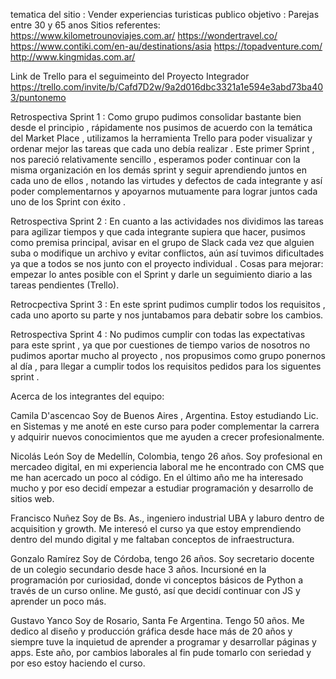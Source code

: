 tematica del sitio : Vender experiencias turisticas 
publico objetivo : Parejas entre 30 y 65 anos
Sitios referentes: https://www.kilometrounoviajes.com.ar/
                   https://wondertravel.co/
                   https://www.contiki.com/en-au/destinations/asia
                   https://topadventure.com/
                   http://www.kingmidas.com.ar/
                   
Link de Trello para el seguimeinto del Proyecto Integrador
https://trello.com/invite/b/Cafd7D2w/9a2d016dbc3321a1e594e3abd73ba403/puntonemo

Retrospectiva Sprint 1 : Como grupo pudimos consolidar bastante bien desde el principio , rápidamente nos pusimos de acuerdo con la temática del Market Place , utilizamos la herramienta Trello para poder visualizar y ordenar mejor las tareas que cada uno debía realizar . Este primer Sprint , nos pareció relativamente sencillo , esperamos poder continuar con la misma organización en los demás sprint y seguir aprendiendo juntos en cada uno de ellos , notando las virtudes y defectos de cada integrante y así poder complementarnos y apoyarnos mutuamente para lograr juntos cada uno de los Sprint con éxito . 

Retrospectiva Sprint 2 : En cuanto a las actividades nos dividimos las tareas para agilizar tiempos y que cada integrante supiera que hacer, pusimos como premisa principal, avisar en el grupo de Slack cada vez que alguien suba o modifique un archivo y evitar conflictos, aún así tuvimos dificultades ya que a todos se nos junto con el proyecto individual . Cosas para mejorar: empezar lo antes posible con el Sprint y darle un seguimiento diario a las tareas pendientes (Trello). 

Retrocpectiva Sprint 3 : En este sprint pudimos cumplir todos los requisitos , cada uno aporto su parte y nos juntabamos para debatir sobre los cambios. 

Retrospectiva Sprint 4 : No pudimos cumplir con todas las expectativas para este sprint , ya que por cuestiones de tiempo varios de nosotros no pudimos aportar mucho al proyecto , nos propusimos como grupo ponernos al día ,  para llegar a cumplir todos los requisitos pedidos para los siguentes sprint . 


Acerca de los integrantes del equipo:

Camila D'ascencao
Soy de Buenos Aires , Argentina. Estoy estudiando Lic. en Sistemas y me anoté en este curso para poder complementar la carrera y adquirir nuevos conocimientos que me ayuden a crecer profesionalmente.

Nicolás León
Soy de Medellín, Colombia, tengo 26 años.
Soy profesional en mercadeo digital, en mi experiencia laboral me he encontrado con CMS que me han acercado un poco al código. En el último año me ha interesado mucho y por eso decidí empezar a estudiar programación y desarrollo de sitios web.

Francisco Nuñez
Soy de Bs. As., ingeniero industrial UBA y laburo dentro de acquisition y growth. Me interesó el curso ya que estoy emprendiendo dentro del mundo digital y me faltaban conceptos de infraestructura.

Gonzalo Ramírez
Soy de Córdoba, tengo 26 años. Soy secretario docente de un colegio secundario desde hace 3 años.
Incursioné en la programación por curiosidad, donde vi conceptos básicos de Python a través de un curso online. Me gustó, así que decidí continuar con JS y aprender un poco más.

Gustavo Yanco
Soy de Rosario, Santa Fe Argentina. Tengo 50 años.
Me dedico al diseño y producción gráfica desde hace más de 20 años y siempre tuve la inquietud de aprender a programar y desarrollar páginas y apps. Este año, por cambios laborales al fin pude tomarlo con seriedad y por eso estoy haciendo el curso. 
